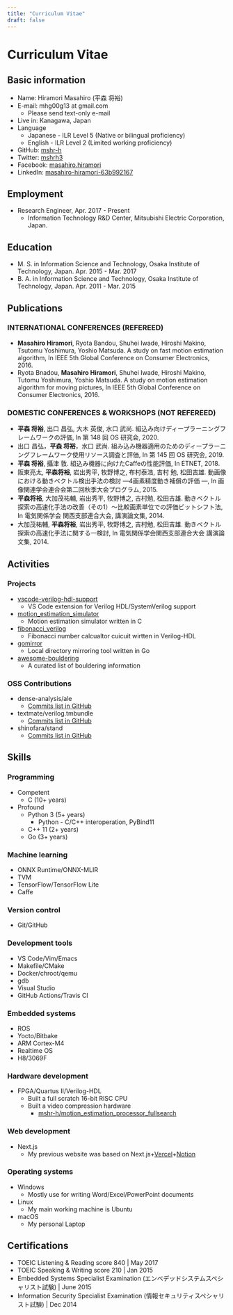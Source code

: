 ```yaml
---
title: "Curriculum Vitae"
draft: false
---
```


# Curriculum Vitae

## Basic information

- Name: Hiramori Masahiro (平森 将裕)
- E-mail: mhg00g13 at gmail.com
  - Please send text-only e-mail 
- Live in: Kanagawa, Japan
- Language
  - Japanese - ILR Level 5 (Native or bilingual proficiency)
  - English - ILR Level 2 (Limited working proficiency)
- GitHub: [mshr-h](https://github.com/mshr-h)
- Twitter: [mshrh3](https://twitter.com/mshrh3)
- Facebook: [masahiro.hiramori](https://www.facebook.com/masahiro.hiramori/)
- LinkedIn: [masahiro-hiramori-63b992167](https://www.linkedin.com/in/masahiro-hiramori-63b992167/)

## Employment

- Research Engineer, Apr. 2017 - Present
  - Information Technology R&#38;D Center, Mitsubishi Electric Corporation, Japan.

## Education

- M. S. in Information Science and Technology, Osaka Institute of Technology, Japan. Apr. 2015 - Mar. 2017
- B. A. in Information Science and Technology, Osaka Institute of Technology, Japan. Apr. 2011 - Mar. 2015

## Publications

### INTERNATIONAL CONFERENCES (REFEREED)

- **Masahiro Hiramori**, Ryota Bandou, Shuhei Iwade, Hiroshi Makino, Tsutomu Yoshimura, Yoshio Matsuda. A study on fast motion estimation algorithm, In IEEE 5th Global Conference on Consumer Electronics, 2016.
- Ryota Bnadou, **Masahiro Hiramori**, Shuhei Iwade, Hiroshi Makino, Tutomu Yoshimura, Yoshio Matsuda. A study on motion estimation algorithm for moving pictures, In IEEE 5th Global Conference on Consumer Electronics, 2016.

### DOMESTIC CONFERENCES &#38; WORKSHOPS (NOT REFEREED)

- **平森 将裕**, 出口 昌弘, 大木 英俊, 水口 武尚. 組込み向けディープラーニングフレームワークの評価, In 第 148 回 OS 研究会, 2020.
- 出口 昌弘，**平森 将裕**，水口 武尚. 組み込み機器適用のためのディープラーニングフレームワーク使用リソース調査と評価, In 第 145 回 OS 研究会, 2019.
- **平森 将裕**, 攝津 敦. 組込み機器に向けたCaffeの性能評価, In ETNET, 2018.
- 阪東亮太, **平森将裕**, 岩出秀平, 牧野博之, 布村泰浩, 吉村 勉, 松田吉雄. 動画像における動きベクトル検出手法の検討 ―4画素精度動き補償の評価 ―, In 画像関連学会連合会第二回秋季大会プログラム, 2015.
- **平森将裕**, 大加茂祐輔, 岩出秀平, 牧野博之, 吉村勉, 松田吉雄. 動きベクトル探索の高速化手法の改善（その1）～比較画素単位での評価ビットシフト法, In 電気関係学会 関西支部連合大会, 講演論文集, 2014.
- 大加茂祐輔, **平森将裕**, 岩出秀平, 牧野博之, 吉村勉, 松田吉雄. 動きベクトル探索の高速化手法に関する一検討, In 電気関係学会関西支部連合大会 講演論文集, 2014.

## Activities

### Projects

- [vscode-verilog-hdl-support](https://github.com/mshr-h/vscode-verilog-hdl-support)
  - VS Code extension for Verilog HDL/SystemVerilog support
- [motion_estimation_simulator](https://github.com/mshr-h/motion_estimation_simulator)
  - Motion estimation simulator written in C
- [fibonacci_verilog](https://github.com/mshr-h/fibonacci_verilog)
  - Fibonacci number calcualtor cuicuit wirtten in Verilog-HDL
- [gomirror](https://github.com/mshr-h/gomirror)
  - Local directory mirroring tool written in Go
- [awesome-bouldering](https://github.com/mshr-h/awesome-bouldering)
  - A curated list of bouldering information

### OSS Contributions

- dense-analysis/ale
  - [Commits list in GitHub](https://github.com/dense-analysis/ale/commits?author=mshr-h)
- textmate/verilog.tmbundle
  - [Commits list in GitHub](https://github.com/textmate/verilog.tmbundle/commits?author=mshr-h)
- shinofara/stand
  - [Commits list in GitHub](https://github.com/shinofara/stand/commits?author=mshr-h)

## Skills

### Programming

- Competent
  - C (10+ years)
- Profound
  - Python 3 (5+ years)
    - Python - C/C++ interoperation, PyBind11
  - C++ 11 (2+ years)
  - Go (3+ years)

### Machine learning

- ONNX Runtime/ONNX-MLIR
- TVM
- TensorFlow/TensorFlow Lite
- Caffe

### Version control

- Git/GitHub

### Development tools

- VS Code/Vim/Emacs
- Makefile/CMake
- Docker/chroot/qemu
- gdb
- Visual Studio
- GitHub Actions/Travis CI

### Embedded systems

- ROS
- Yocto/Bitbake
- ARM Cortex-M4
- Realtime OS
- H8/3069F

### Hardware development

- FPGA/Quartus II/Verilog-HDL
  - Built a full scratch 16-bit RISC CPU
  - Built a video compression hardware
    - [mshr-h/motion_estimation_processor_fullsearch](https://github.com/mshr-h/motion_estimation_processor_fullsearch)

### Web development

- Next.js
  - My previous website was based on Next.js+[Vercel](https://vercel.com/)+[Notion](https://www.notion.so/)

### Operating systems

- Windows
  - Mostly use for writing Word/Excel/PowerPoint documents
- Linux
  - My main working machine is Ubuntu
- macOS
  - My personal Laptop

## Certifications

- TOEIC Listening &#38; Reading score 840 | May 2017
- TOEIC Speaking &#38; Writing score 210 | Jan 2015
- Embedded Systems Specialist Examination (エンベデッドシステムスペシャリスト試験) | June 2015
- Information Security Specialist Examination (情報セキュリティスペシャリスト試験) | Dec 2014
